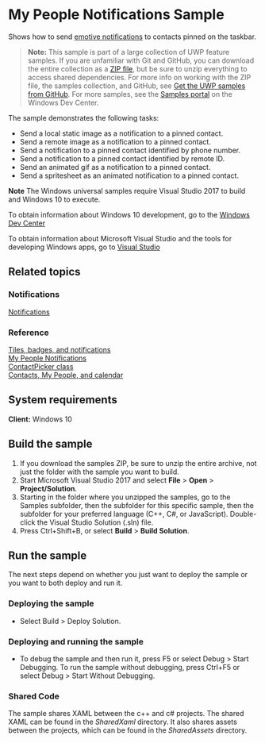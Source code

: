 ﻿<!---
  category: ContactsAndCalendar
  samplefwlink: http://go.microsoft.com/fwlink/?LinkID=859519
--->

# My People Notifications Sample

Shows how to send [emotive notifications](https://docs.microsoft.com/en-us/windows/uwp/contacts-and-calendar/my-people-notifications) to contacts pinned on the taskbar.

> **Note:** This sample is part of a large collection of UWP feature samples. 
> If you are unfamiliar with Git and GitHub, you can download the entire collection as a 
> [ZIP file](https://github.com/Microsoft/Windows-universal-samples/archive/master.zip), but be 
> sure to unzip everything to access shared dependencies. For more info on working with the ZIP file, 
> the samples collection, and GitHub, see [Get the UWP samples from GitHub](https://aka.ms/ovu2uq). 
> For more samples, see the [Samples portal](https://aka.ms/winsamples) on the Windows Dev Center. 

The sample demonstrates the following tasks:

- Send a local static image as a notification to a pinned contact.
- Send a remote image as a notification to a pinned contact.
- Send a notification to a pinned contact identified by phone number.
- Send a notification to a pinned contact identified by remote ID.
- Send an animated gif as a notification to a pinned contact.
- Send a spritesheet as an animated notification to a pinned contact.

**Note** The Windows universal samples require Visual Studio 2017 to build and Windows 10 to execute.
 
To obtain information about Windows 10 development, go to the [Windows Dev Center](http://go.microsoft.com/fwlink/?LinkID=532421)

To obtain information about Microsoft Visual Studio and the tools for developing Windows apps, go to [Visual Studio](http://go.microsoft.com/fwlink/?LinkID=532422)

## Related topics

### Notifications

[Notifications](/Samples/Notifications)  

### Reference

[Tiles, badges, and notifications](https://docs.microsoft.com/en-us/windows/uwp/controls-and-patterns/tiles-badges-notifications)  
[My People Notifications](https://docs.microsoft.com/en-us/windows/uwp/contacts-and-calendar/my-people-notifications)  
[ContactPicker class](http://msdn.microsoft.com/library/windows/apps/br224913)  
[Contacts, My People, and calendar](https://msdn.microsoft.com/library/windows/apps/mt269388)  

## System requirements

**Client:** Windows 10

## Build the sample

1. If you download the samples ZIP, be sure to unzip the entire archive, not just the folder with the sample you want to build. 
2. Start Microsoft Visual Studio 2017 and select **File** \> **Open** \> **Project/Solution**.
3. Starting in the folder where you unzipped the samples, go to the Samples subfolder, then the subfolder for this specific sample, then the subfolder for your preferred language (C++, C#, or JavaScript). Double-click the Visual Studio Solution (.sln) file.
4. Press Ctrl+Shift+B, or select **Build** \> **Build Solution**.

## Run the sample

The next steps depend on whether you just want to deploy the sample or you want to both deploy and run it.

### Deploying the sample

- Select Build > Deploy Solution. 

### Deploying and running the sample

- To debug the sample and then run it, press F5 or select Debug >  Start Debugging. To run the sample without debugging, press Ctrl+F5 or select Debug > Start Without Debugging. 

### Shared Code

The sample shares XAML between the c++ and c# projects. The shared XAML can be found in the *SharedXaml* directory. It also shares assets between the projects, which can be found in the *SharedAssets* directory.

